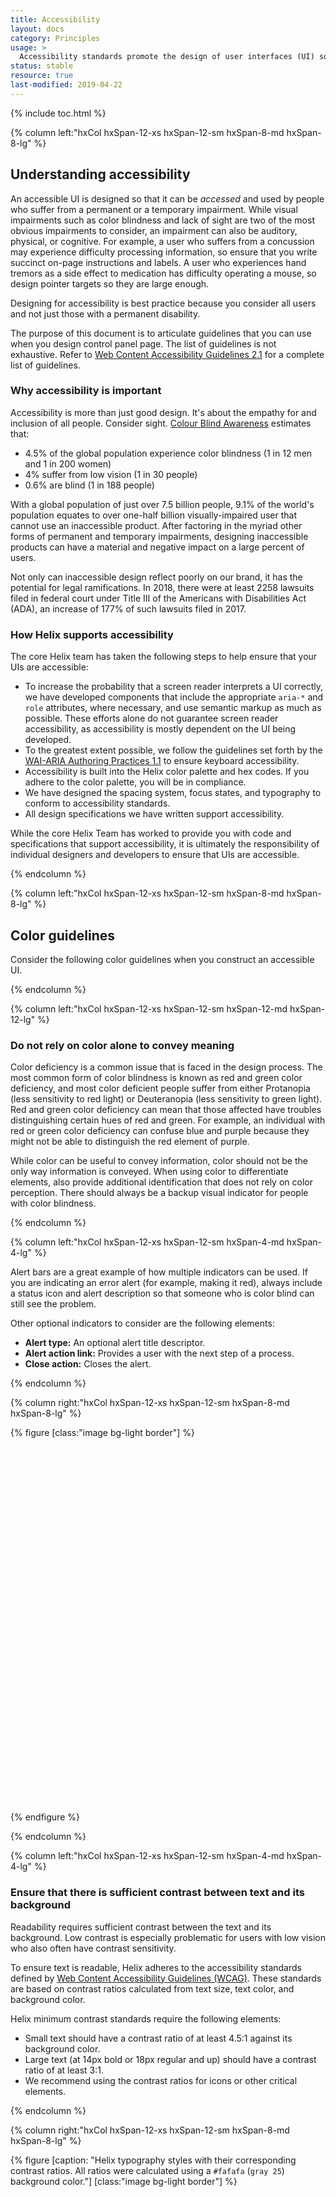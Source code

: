 ```yaml
---
title: Accessibility
layout: docs
category: Principles
usage: >
  Accessibility standards promote the design of user interfaces (UI) so they can be used by people with the widest range of abilities within the widest range of situations.
status: stable
resource: true
last-modified: 2019-04-22
---
```


{% include toc.html %}

<section class="static-section" markdown="1">

<div class="hxRow"  markdown="1">

{% column left:"hxCol hxSpan-12-xs hxSpan-12-sm hxSpan-8-md hxSpan-8-lg" %}

## Understanding accessibility

An accessible UI is designed so that it can be *accessed* and used by people who suffer from a permanent or a temporary impairment. While visual impairments such as color blindness and lack of sight are two of the most obvious impairments to consider, an impairment can also be auditory, physical, or cognitive. For example, a user who suffers from a concussion may experience difficulty processing information, so ensure that you write succinct on-page instructions and labels. A user who experiences hand tremors as a side effect to medication has difficulty operating a mouse, so design pointer targets so they are large enough.

Designing for accessibility is best practice because you consider all users and not just those with a permanent disability.

The purpose of this document is to articulate guidelines that you can use when you design control panel page. The list of guidelines is not exhaustive. Refer to [Web Content Accessibility Guidelines 2.1]({{https://www.w3.org/TR/WCAG21/}}) for a complete list of guidelines.

### Why accessibility is important

Accessibility is more than just good design. It's about the empathy for and inclusion of all people. Consider sight. [Colour Blind Awareness](http://www.colourblindawareness.org/) estimates that:

- 4.5% of the global population experience color blindness (1 in 12 men and 1 in 200 women)
- 4% suffer from low vision (1 in 30 people)
- 0.6% are blind (1 in 188 people)

With a global population of just over 7.5 billion people, 9.1% of the world's population equates to over one-half billion visually-impaired user that cannot use an inaccessible product. After factoring in the myriad other forms of permanent and temporary impairments, designing inaccessible products can have a material and negative impact on a large percent of users.

Not only can inaccessible design reflect poorly on our brand, it has the potential for legal ramifications. In 2018, there were at least 2258 lawsuits filed in federal court under Title III of the Americans with Disabilities Act (ADA), an increase of 177% of such lawsuits filed in 2017.

### How Helix supports accessibility

The core Helix team has taken the following steps to help ensure that your UIs are accessible:

- To increase the probability that a screen reader interprets a UI correctly, we have developed components that include the appropriate `aria-*` and `role` attributes, where necessary, and use semantic markup as much as possible. These efforts alone do not guarantee screen reader accessibility, as accessibility is mostly dependent on the UI being developed.
- To the greatest extent possible, we follow the guidelines set forth by the [WAI-ARIA Authoring Practices 1.1](https://www.w3.org/TR/wai-aria-practices/) to ensure keyboard accessibility.
- Accessibility is built into the Helix color palette and hex codes. If you adhere to the color palette, you will be in compliance.
- We have designed the spacing system, focus states, and typography to conform to accessibility standards.
- All design specifications we have written support accessibility.

While the core Helix Team has worked to provide you with code and specifications that support accessibility, it is ultimately the responsibility of individual designers and developers to ensure that UIs are accessible.

{% endcolumn %}

</div>

</section>

<section class="static-section" markdown="1">

<div class="hxRow"  markdown="1">

{% column left:"hxCol hxSpan-12-xs hxSpan-12-sm hxSpan-8-md hxSpan-8-lg" %}

## Color guidelines

Consider the following color guidelines when you construct an accessible UI.

{% endcolumn %}

</div>

</section>

<section class="static-section" markdown="1">

<div class="hxRow"  markdown="1">

{% column left:"hxCol hxSpan-12-xs hxSpan-12-sm hxSpan-12-md hxSpan-12-lg" %}

### Do not rely on color alone to convey meaning

Color deficiency is a common issue that is faced in the design process. The most common form of color blindness is known as red and green color deficiency, and most color deficient people suffer from either Protanopia (less sensitivity to red light) or Deuteranopia (less sensitivity to green light). Red and green color deficiency can mean that those affected have troubles distinguishing certain hues of red and green. For example, an individual with red or green color deficiency can confuse blue and purple because they might not be able to distinguish the red element of purple.

While color can be useful to convey information, color should not be the only way information is conveyed. When using color to differentiate elements, also provide additional identification that does not rely on color perception. There should always be a backup visual indicator for people with color blindness.

{% endcolumn %}

</div>

<div class="hxRow"  markdown="1">

{% column left:"hxCol hxSpan-12-xs hxSpan-12-sm hxSpan-4-md hxSpan-4-lg" %}

Alert bars are a great example of how multiple indicators can be used. If you are indicating an error alert (for example, making it red), always include a status icon and alert description so that someone who is color blind can still see the problem.

Other optional indicators to consider are the following elements:

- **Alert type:** An optional alert title descriptor.
- **Alert action link:** Provides a user with the next step of a process.
- **Close action:** Closes the alert.

{% endcolumn %}

{% column right:"hxCol hxSpan-12-xs hxSpan-12-sm hxSpan-8-md hxSpan-8-lg" %}

{% figure [class:"image bg-light border"] %}
<embed src="{{site.url}}/assets/images/overview/accessibility/accessibility-alerts.png" width="598"/>
{% endfigure %}

{% endcolumn %}

</div>

</section>

<section class="static-section"  markdown="1">

<div class="hxRow"  markdown="1">

{% column left:"hxCol hxSpan-12-xs hxSpan-12-sm hxSpan-4-md hxSpan-4-lg" %}

### Ensure that there is sufficient contrast between text and its background

Readability requires sufficient contrast between the text and its background. Low contrast is especially problematic for users with low vision who also often have contrast sensitivity.

To ensure text is readable, Helix adheres to the accessibility standards defined by [Web Content Accessibility Guidelines (WCAG)](https://www.w3.org/TR/WCAG21/). These standards are based on contrast ratios calculated from text size, text color, and background color.

Helix minimum contrast standards require the following elements:

- Small text should have a contrast ratio of at least 4.5:1 against its background color.
- Large text (at 14px bold or 18px regular and up) should have a contrast ratio of at least 3:1.
- We recommend using the contrast ratios for icons or other critical elements.

{% endcolumn %}

{% column right:"hxCol hxSpan-12-xs hxSpan-12-sm hxSpan-8-md hxSpan-8-lg" %}

{% figure [caption: "Helix typography styles with their corresponding contrast ratios. All ratios were calculated using a `#fafafa` (`gray 25`) background color."] [class:"image bg-light border"] %}
<embed src="{{site.url}}/assets/images/overview/accessibility/accessibility-typography.png" width="598"/>
{% endfigure %}

{% endcolumn %}

</div>

</section>

<section class="static-section"  markdown="1">

<div class="hxRow"  markdown="1">

{% column left:"hxCol hxSpan-12-xs hxSpan-12-sm hxSpan-8-md hxSpan-8-lg" %}

## Visual feedback guidelines

Provide feedback for interactions, such as confirming form submission, alerting the user when something goes wrong, or notifying the user of changes on the page. Ensure instructions are easy to identify and provide suggestions to help fix issues whenever errors are returned. Prominently present any important feedback that requires user action.

{% endcolumn %}

</div>

</section>

<section class="static-section"  markdown="1">

<div class="hxRow"  markdown="1">

{% column left:"hxCol hxSpan-12-xs hxSpan-12-sm hxSpan-4-md hxSpan-4-lg" %}

### Failed text inputs

There are many acceptable ways to make text inputs visually accessible. If you're indicating a failed text input, make sure to include multiple visual indicators. For example, in addition to the error message, the border color turns red to draw the eye and doubles in thickness from 1px to 2px to provide another distinguishable visual cue that is not reliant on color.

It is important to reserve the prominent border at 2px for failed text input as an additional visual indicator for error an state.

{% endcolumn %}

{% column right:"hxCol hxSpan-12-xs hxSpan-12-sm hxSpan-4-md hxSpan-4-lg" %}

{% figure [caption:"Default state"] [class:"image bg-light border"] %}
<embed src="{{site.url}}/assets/images/overview/accessibility/accessibility-inputs-1.svg"/>
{% endfigure %}

{% endcolumn %}

{% column right:"hxCol hxSpan-12-xs hxSpan-12-sm hxSpan-4-md hxSpan-4-lg" %}

{% figure [caption:"Error state"] [class:"image bg-light border"] %}
<embed src="{{site.url}}/assets/images/overview/accessibility/accessibility-inputs-2.svg"/>
{% endfigure %}

{% endcolumn %}

{% column left:"hxCol hxSpan-12-xs hxSpan-12-sm hxSpan-4-md hxSpan-4-lg" %}

### Focus for Input Field

In this example, we provide a clear visual feedback that the focus has moved to the input field by changing the border color and adding a highlight to give the user clear indication of where they’re currently taking action.

{% endcolumn %}

{% column right:"hxCol hxSpan-12-xs hxSpan-12-sm hxSpan-4-md hxSpan-4-lg" %}

{% figure [caption:"Default state"][class:"image bg-light border"] %}
<embed src="{{site.url}}/assets/images/overview/accessibility/accessibility-inputs-3.svg"/>
{% endfigure %}

{% endcolumn %}

{% column right:"hxCol hxSpan-12-xs hxSpan-12-sm hxSpan-4-md hxSpan-4-lg" %}

{% figure [caption:"Focused state"] [class:"image bg-light border"] %}
<embed src="{{site.url}}/assets/images/overview/accessibility/accessibility-inputs-4.svg"/>
{% endfigure %}

{% endcolumn %}

</div>

</section>

<section class="static-section"  markdown="1">

<div class="hxRow"  markdown="1">

{% column left:"hxCol hxSpan-12-xs hxSpan-12-sm hxSpan-8-md hxSpan-8-lg" %}

## Page layout guidelines

Intro text here...

{% endcolumn %}

</div>

</section>

<section class="static-section"  markdown="1">

<div class="hxRow"  markdown="1">

{% column left:"hxCol hxSpan-12-xs hxSpan-12-sm hxSpan-8-md hxSpan-8-lg" %}

### Be consistent with headings

Users that use screen readers can listen to all of the headings on a page and then choose which content area they want to explore. Because screen readers read header tags in the order they appear, it is important that you not skip header levels. The structure of a page hierarchy should be logical. For example, don't skip from a Header 1 to a Header 3, and then back to a Header 2.

{% endcolumn %}

</div>

</section>

<section class="static-section"  markdown="1">

<div class="hxRow"  markdown="1">

{% column left:"hxCol hxSpan-12-xs hxSpan-12-sm hxSpan-8-md hxSpan-8-lg" %}

### Use headings and spacing to group related content

The use of space in visual design provides for designs that are both clear and pleasing to the eyes. Space creates relationships, defines hierarchies, and emphasizes content. Always keep these in mind when considering how to reduce visual noise and create visual flow in your design.

Some people with cognitive disabilities find it difficult to read text when the lines are close together. Providing extra space between lines and paragraphs allows them to better track the next line and to recognize when they have reached the end of a paragraph. The [WCAG](https://www.w3.org/TR/WCAG20/) prescribes that line spacing (leading) is at least space-and-a-half within paragraphs, and paragraph spacing is at least 1.5 times larger than the line spacing.

{% endcolumn %}

</div>

</section>

<section class="static-section"  markdown="1">

<div class="hxRow"  markdown="1">

{% column left:"hxCol hxSpan-12-xs hxSpan-12-sm hxSpan-4-md hxSpan-4-lg" %}

Helix minimum spacing standards require: 

- Line spacing for Roboto Regular 16px is 24px.
- Spacing below paragraphs is 16px.
- Use whitespace and proximity to make relationships between content more apparent.
- Style headings group content, reduce clutter, and make it easier to scan and understand.

{% endcolumn %}

{% column right:"hxCol hxSpan-12-xs hxSpan-12-sm hxSpan-4-md hxSpan-4-lg" %}

{% figure [caption: "Little spacing and unclear relationships"] [class:"image bg-light border"] %}
<embed src="{{site.url}}/assets/images/overview/accessibility/accessibility-space-1.png" width="305"/>
{% endfigure %}

{% endcolumn %}

{% column right:"hxCol hxSpan-12-xs hxSpan-12-sm hxSpan-4-md hxSpan-4-lg" %}

{% figure [caption: "More spacing and clear relationships"] [class:"image bg-light border"] %}
<embed src="{{site.url}}/assets/images/overview/accessibility/accessibility-space-2.png" width="305"/>
{% endfigure %}

{% endcolumn %}

</div>

</section>

<section class="static-section"  markdown="1">

<div class="hxRow"  markdown="1">

{% column left:"hxCol hxSpan-12-xs hxSpan-12-sm hxSpan-8-md hxSpan-8-lg" %}

### Don't use tables for layout

A screen readers is capable of reading the contents of tables, but don't use tables for anything other than data presentation. Because a screen reader reads every row and column of a table, including secondary text or data in additional rows can be annoying to the user.

{% endcolumn %}

</div>

</section>

<section class="static-section"  markdown="1">

<div class="hxRow"  markdown="1">

{% column left:"hxCol hxSpan-12-xs hxSpan-12-sm hxSpan-8-md hxSpan-8-lg" %}

## Interactivity guidelines

Intro text here...

### Ensure that pointer targets are large enough

Pointer targets that are activated by a mouse, trackball, or stylus should be at least 44 dp x 44 dp in size. Large pointer targets can be helpful to users who have difficulty with fine motor skills.

### Don't make users hover to find hidden controls

Users that use screen readers or the keyboard to navigate to and select components rely on them to be visible. Don't hide components as a way to reduce visual clutter. If a control cannot be seen, it cannot be verbally selected.

### Write meaningful alternative text for images

Screen readers read the text you enter in the <alt> tag that you associate with an image. If an image provides important contextual information, then use the <alt> tag to describe what is happening in the picture. If the image is decorative, then add an empty <alt> tag, otherwise the screen reader might read the name of the image file, which results in a terrible user experience.

{% endcolumn %}

</div>

</section>

<section class="static-section"  markdown="1">

<div class="hxRow"  markdown="1">

{% column left:"hxCol hxSpan-12-xs hxSpan-12-sm hxSpan-8-md hxSpan-8-lg" %}

## Text guidelines

Intro text here...

### Be succinct

Write short labels and be concise when writing helper text. Listening to lengthy field names and links can be cumbersome for users that use screen readers. The shorter the label, the more quickly a screen reader can work through the content.

### Identify required fields

Use the HTML 5 required attribute to distinguish between required and not required fields. Screen reader cannot interpret an asterisk (``*``), which is the convention used to visually identify required fields.

### Link text should convey what happens when clicked

Sentences that include links should include a text description before the link and then a unique name for the link. Do not use Click Here as a link naming convention. For example, use 'Visit the About page to learn more about our process' and not 'Click here to learn more about our process'.

{% endcolumn %}

</div>

</section>

<section class="static-section"  markdown="1">

<div class="hxRow"  markdown="1">

{% column left:"hxCol hxSpan-12-xs hxSpan-12-sm hxSpan-8-md hxSpan-8-lg" %}

## Resources

These accessibility guidelines are not exhaustive, and they are not necessarily applicable to every situation. However, they do cover the major areas of concern when you incorporate accessibility into your design. Improving accessibility benefits all users by providing greater ease of use to everyone.

Consult the following resources as necessary:

- [WebAim’s color contrast checker](https://webaim.org/resources/contrastchecker/): Insert foreground and background colors to know if they pass accessibility guidelines.
- [Toggle Grayscale](https://goo.gl/aFn2h4): Plug-in built by the Helix development team to quickly view prototypes published to the web in grayscale within the Chrome browser.
- [I want to see like the color blind](https://chrome.google.com/webstore/detail/i-want-to-see-like-the-co/jebeedfnielkcjlcokhiobodkjjpbjia?hl=en-GB): Plug-in built to apply filters specific to color deficiencies. Usable only for Chrome.
- [How to convert a whole design to grayscale](http://www.sketchtips.info/articles/how-to-convert-a-whole-design-to-grayscale): Guide to quickly apply grayscale to designs from within Sketch.

{% endcolumn %}

</div>

</section>
